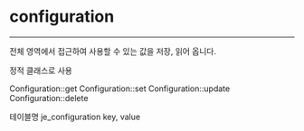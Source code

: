 # configuration
---
전체 영역에서 접근하여 사용할 수 있는 값을 저장, 읽어 옵니다.

정적 클래스로 사용

Configuration::get
Configuration::set
Configuration::update
Configuration::delete

테이블명
je_configuration
key, value
